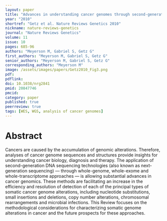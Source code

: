```yaml
---
layout: paper
title: "Advances in understanding cancer genomes through second-generation sequencing"
year: "2010"
shortref: "Getz et al. Nature Reviews Genetics 2010"
nickname: nature-reviews-genetics
journal: "Nature Reviews Genetics"
volume: 11
issue: 10
pages: 685-96
authors: "Meyerson M, Gabriel S, Getz G"
first_authors: "Meyerson M, Gabriel S, Getz G"
senior_authors: "Meyerson M, Gabriel S, Getz G"
corresponding_authors: "Meyerson M"
image: /assets/images/papers/Getz2010_Fig3.png
pdf:
pdflink:
doi: 10.1038/nrg2841
pmid: 20847746
pmcid:
category: paper
published: true
peerreview: true
tags: [WES, WGS, analysis of cancer genomes]
---
```


# Abstract

Cancers are caused by the accumulation of genomic alterations. Therefore, analyses of cancer genome sequences and structures provide insights for understanding cancer biology, diagnosis and therapy. The application of second-generation DNA sequencing technologies (also known as next-generation sequencing) — through whole-genome, whole-exome and whole-transcriptome approaches — is allowing substantial advances in cancer genomics. These methods are facilitating an increase in the efficiency and resolution of detection of each of the principal types of somatic cancer genome alterations, including nucleotide substitutions, small insertions and deletions, copy number alterations, chromosomal rearrangements and microbial infections. This Review focuses on the methodological considerations for characterizing somatic genome alterations in cancer and the future prospects for these approaches.





